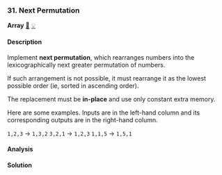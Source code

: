 ### 31. Next Permutation

**Array**    [🧡](https://leetcode.com/problems/next-permutation)    	[💡](https://leetcode.com/articles/next-permutation)

#### Description

Implement **next permutation**, which rearranges numbers into the lexicographically next greater permutation of numbers.

If such arrangement is not possible, it must rearrange it as the lowest possible order (ie, sorted in ascending order).

The replacement must be **in-place** and use only constant extra memory.

Here are some examples. Inputs are in the left-hand column and its corresponding outputs are in the right-hand column.

`1,2,3` → `1,3,2`
`3,2,1` → `1,2,3`
`1,1,5` → `1,5,1`

#### Analysis

#### Solution

```python
```
